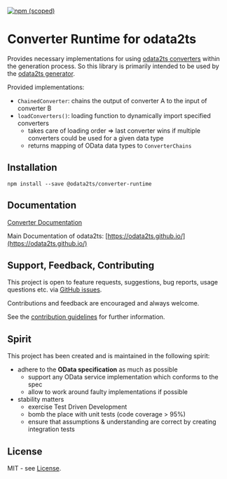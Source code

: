 [![npm (scoped)](https://img.shields.io/npm/v/@odata2ts/converter-runtime?style=for-the-badge)](https://www.npmjs.com/package/@odata2ts/converter-runtime)

# Converter Runtime for odata2ts

Provides necessary implementations for using [odata2ts converters](https://odata2ts.github.io/docs/generator/converters/)
within the generation process. So this library is primarily intended to be used by the 
[odata2ts generator](https://www.npmjs.com/package/@odata2ts/odata2ts).

Provided implementations:
* `ChainedConverter`: chains the output of converter A to the input of converter B
* `loadConverters()`: loading function to dynamically import specified converters
  * takes care of loading order => last converter wins if multiple converters could be used for a given data type
  * returns mapping of OData data types to `ConverterChains`

## Installation
```
npm install --save @odata2ts/converter-runtime
```

## Documentation
[Converter Documentation](https://odata2ts.github.io/docs/generator/converters)

Main Documentation of odata2ts: [https://odata2ts.github.io/](https://odata2ts.github.io/)

## Support, Feedback, Contributing
This project is open to feature requests, suggestions, bug reports, usage questions etc.
via [GitHub issues](https://github.com/odata2ts/converter/issues).

Contributions and feedback are encouraged and always welcome.

See the [contribution guidelines](https://github.com/odata2ts/converter/blob/main/CONTRIBUTING.md) for further information.

## Spirit
This project has been created and is maintained in the following spirit:

* adhere to the **OData specification** as much as possible
  * support any OData service implementation which conforms to the spec
  * allow to work around faulty implementations if possible
* stability matters
  * exercise Test Driven Development
  * bomb the place with unit tests (code coverage > 95%)
  * ensure that assumptions & understanding are correct by creating integration tests

## License
MIT - see [License](./LICENSE).
